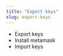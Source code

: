 ```yaml
---
title: "Export keys"
slug: export-keys
---
```


-   Export keys
-   Install metamask
-   Import keys
